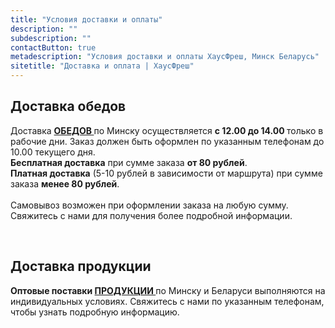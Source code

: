 ```yaml
---
title: "Условия доставки и оплаты"
description: ""
subdescription: ""
contactButton: true
metadescription: "Условия доставки и оплаты ХаусФреш, Минск Беларусь"
sitetitle: "Доставка и оплата | ХаусФреш"
---
```

<div class="row">
	<div class="col-lg-8 col-lg-offset-2 text-center text-primary">
		<h2 class="deliverySection">Доставка обедов</h2>
	</div>
</div>
<div class="row">
	<div class="col-lg-10 col-lg-offset-2 text-center">
		<p>
			Доставка <strong> <a href="/lunch" title="Меню на неделю: цены, описание"> ОБЕДОВ </a> </strong> по Минску осуществляется <b> с 12.00 до 14.00 </b> только в рабочие дни. Заказ должен быть оформлен по указанным телефонам до 10.00 текущего дня.
			<br>
			<strong>Бесплатная доставка</strong> при сумме заказа <b>от 80 рублей</b>. 
			<br>
			<strong>Платная доставка</strong> (5-10 рублей в зависимости от маршрута) при сумме заказа <b>менее 80 рублей</b>.
			<br>
			<br>
			Самовывоз возможен при оформлении заказа на любую сумму. Свяжитесь с нами для получения более подробной информации.
		</p>
		<br>
	</div>
</div>
	
<div class="row">
	<div class="col-lg-8 col-lg-offset-2 text-center text-primary">
		<h2 class="deliverySection">Доставка продукции</h2>
	</div>
</div>
<div class="row">
	<div class="col-lg-10 col-lg-offset-2 text-center">
		<p>
			<strong> Оптовые поставки <a href="/production" title="Сэндвичи, булочки, чиабатта, салаты, выпечка, торты, комплексные обеды: цены, описание"> ПРОДУКЦИИ </a> </strong> по Минску и Беларуси выполняются на индивидуальных условиях. Свяжитесь с нами по указанным телефонам, чтобы узнать подробную информацию.
		</p>
		<br>
	</div>
</div>
<br>

